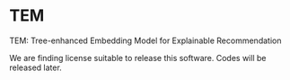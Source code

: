 # TEM
TEM: Tree-enhanced Embedding Model for Explainable Recommendation


We are finding license suitable to release this software. Codes will be released later.
